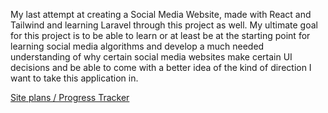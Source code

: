 My last attempt at creating a Social Media Website, made with React and Tailwind and learning Laravel through this project as well. My ultimate goal for this project is to be able
to learn or at least be at the starting point for learning social media algorithms and develop a much needed understanding of why certain social media websites make certain UI decisions
and be able to come with a better idea of the kind of direction I want to take this application in.

[Site plans / Progress Tracker](https://arc-data.notion.site/WriteUp-f947d05e873c4e5ea6d845121ffa4171)
